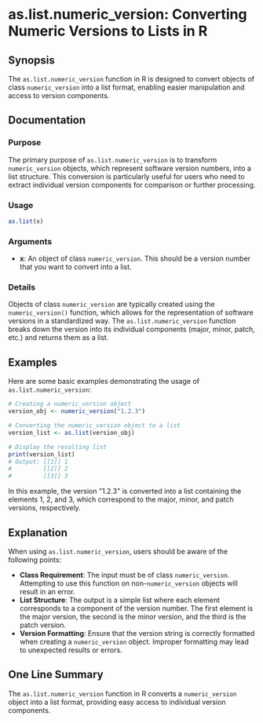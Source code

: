 <!--
Meta Description: # as.list.numeric_version: Converting Numeric Versions to Lists in R ## Synopsis The `as.list.numeric_version` function in R is designed to convert ob...
Meta Keywords: list, numeric_version, version, into, function
-->

# as.list.numeric_version: Converting Numeric Versions to Lists in R

## Synopsis
The `as.list.numeric_version` function in R is designed to convert objects of class `numeric_version` into a list format, enabling easier manipulation and access to version components.

## Documentation
### Purpose
The primary purpose of `as.list.numeric_version` is to transform `numeric_version` objects, which represent software version numbers, into a list structure. This conversion is particularly useful for users who need to extract individual version components for comparison or further processing.

### Usage
```R
as.list(x)
```

### Arguments
- **x**: An object of class `numeric_version`. This should be a version number that you want to convert into a list.

### Details
Objects of class `numeric_version` are typically created using the `numeric_version()` function, which allows for the representation of software versions in a standardized way. The `as.list.numeric_version` function breaks down the version into its individual components (major, minor, patch, etc.) and returns them as a list.

## Examples
Here are some basic examples demonstrating the usage of `as.list.numeric_version`:

```R
# Creating a numeric_version object
version_obj <- numeric_version("1.2.3")

# Converting the numeric_version object to a list
version_list <- as.list(version_obj)

# Display the resulting list
print(version_list)
# Output: [[1]] 1
#         [[2]] 2
#         [[3]] 3
```

In this example, the version "1.2.3" is converted into a list containing the elements 1, 2, and 3, which correspond to the major, minor, and patch versions, respectively.

## Explanation
When using `as.list.numeric_version`, users should be aware of the following points:

- **Class Requirement**: The input must be of class `numeric_version`. Attempting to use this function on non-`numeric_version` objects will result in an error.
- **List Structure**: The output is a simple list where each element corresponds to a component of the version number. The first element is the major version, the second is the minor version, and the third is the patch version.
- **Version Formatting**: Ensure that the version string is correctly formatted when creating a `numeric_version` object. Improper formatting may lead to unexpected results or errors.

## One Line Summary
The `as.list.numeric_version` function in R converts a `numeric_version` object into a list format, providing easy access to individual version components.